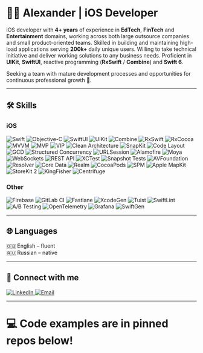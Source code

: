 # 👨‍💻 **Alexander | iOS Developer**  

iOS developer with **4+ years** of experience in **EdTech**, **FinTech** and **Entertainment** domains, working across both large outsource companies and small product-oriented teams. Skilled in building and maintaining high-load applications serving **200k+** daily unique users. Willing to take technical initiative and deliver working solutions to any business needs. Proficient in **UIKit**, **SwiftUI**, reactive programming (**RxSwift** / **Combine**) and **Swift 6**.  

Seeking a team with mature development processes and opportunities for continuous professional growth 🚀.  

---

## 🛠 Skills

### **iOS**
![Swift](https://img.shields.io/badge/Swift-F05138?style=flat-square&logo=swift&logoColor=white)
![Objective-C](https://img.shields.io/badge/Objective--C-4383C?style=flat-square&logo=apple&logoColor=white)
![SwiftUI](https://img.shields.io/badge/SwiftUI-333333?style=flat-square&logo=apple&logoColor=white)
![UIKit](https://img.shields.io/badge/UIKit-333333?style=flat-square&logo=apple&logoColor=white)
![Combine](https://img.shields.io/badge/Combine-000000?style=flat-square&logo=apple&logoColor=white)
![RxSwift](https://img.shields.io/badge/RxSwift-21B6FC?style=flat-square&logo=rxswift&logoColor=white)
![RxCocoa](https://img.shields.io/badge/RxCocoa-21B6FC?style=flat-square&logo=rxswift&logoColor=white)
![MVVM](https://img.shields.io/badge/MVVM-6FCF97?style=flat-square)
![MVP](https://img.shields.io/badge/MVP-FF6B6B?style=flat-square)
![VIP](https://img.shields.io/badge/VIP-FF6B6B?style=flat-square)
![Clean Architecture](https://img.shields.io/badge/Clean_Architecture-4B9CE2?style=flat-square)
![SnapKit](https://img.shields.io/badge/SnapKit-FFB400?style=flat-square)
![Code Layout](https://img.shields.io/badge/Code_Layout-6C5CE7?style=flat-square)
![GCD](https://img.shields.io/badge/GCD-00B894?style=flat-square)
![Structured Concurrency](https://img.shields.io/badge/Structured_Concurrency-00B894?style=flat-square)
![URLSession](https://img.shields.io/badge/URLSession-0984E3?style=flat-square)
![Alamofire](https://img.shields.io/badge/Alamofire-FF6C37?style=flat-square)
![Moya](https://img.shields.io/badge/Moya-CC6699?style=flat-square)
![WebSockets](https://img.shields.io/badge/WebSockets-339933?style=flat-square)
![REST API](https://img.shields.io/badge/REST_API-FF4757?style=flat-square)
![XCTest](https://img.shields.io/badge/XCTest-2F3542?style=flat-square)
![Snapshot Tests](https://img.shields.io/badge/Snapshot_Tests-57606F?style=flat-square)
![AVFoundation](https://img.shields.io/badge/AVFoundation-3742FA?style=flat-square)
![Resolver](https://img.shields.io/badge/Resolver-F79F1F?style=flat-square)
![Core Data](https://img.shields.io/badge/CoreData-999999?style=flat-square)
![Realm](https://img.shields.io/badge/Realm-222222?style=flat-square)
![CocoaPods](https://img.shields.io/badge/CocoaPods-FAE3E3?style=flat-square)
![SPM](https://img.shields.io/badge/SPM-333333?style=flat-square&logo=swift&logoColor=white)
![Apple MapKit](https://img.shields.io/badge/MapKit-4A4A4A?style=flat-square)
![StoreKit 2](https://img.shields.io/badge/StoreKit2-00CEC9?style=flat-square)
![KingFisher](https://img.shields.io/badge/KingFisher-6C5CE7?style=flat-square)
![Centrifuge](https://img.shields.io/badge/Centrifuge-FDCB6E?style=flat-square)

### **Other**
![Firebase](https://img.shields.io/badge/Firebase-FFCA28?style=flat-square&logo=firebase&logoColor=white)
![GitLab CI](https://img.shields.io/badge/GitLab_CI-FC6D26?style=flat-square&logo=gitlab&logoColor=white)
![Fastlane](https://img.shields.io/badge/Fastlane-FFCA28?style=flat-square)
![XcodeGen](https://img.shields.io/badge/XcodeGen-007AFF?style=flat-square)
![Tuist](https://img.shields.io/badge/Tuist-4B9CE2?style=flat-square)
![SwiftLint](https://img.shields.io/badge/SwiftLint-333333?style=flat-square)
![A/B Testing](https://img.shields.io/badge/A/B_Testing-6C5CE7?style=flat-square)
![OpenTelemetry](https://img.shields.io/badge/OpenTelemetry-0052CC?style=flat-square)
![Grafana](https://img.shields.io/badge/Grafana-F46800?style=flat-square)
![SwiftGen](https://img.shields.io/badge/SwiftGen-FF6B6B?style=flat-square)

---

## 🌐 Languages
🇬🇧 English – fluent  
🇷🇺 Russian – native  

---

## 🔗 Connect with me

<p align="left">
  <a href="https://linkedin.com/in/alexander-sivko" target="_blank">
    <img src="https://img.shields.io/badge/LinkedIn-0A66C2?style=for-the-badge&logo=linkedin&logoColor=white" alt="LinkedIn"/>
  </a>
  <a href="mailto:alexandersivko.swift@gmail.com" target="_blank">
    <img src="https://img.shields.io/badge/Email-D14836?style=for-the-badge&logo=gmail&logoColor=white" alt="Email"/>
  </a>
</p>

---

# 💻 Code examples are in pinned repos below!

